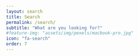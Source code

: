 ```yaml
---
layout: search
title: Search
permalink: /search/
subtitle: "What are you looking for?"
#feature-img: "assets/img/pexels/macbook-pro.jpg"
icon: "fa-search"
order: 7
---
```

